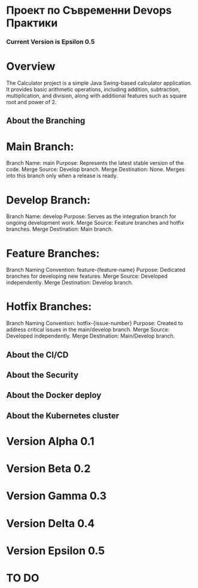 # Проект по Съвременни Devops Практики
### Current Version is Epsilon 0.5 
# Overview
The Calculator project is a simple Java Swing-based calculator application. It provides basic arithmetic operations, including addition, subtraction, multiplication, and division, along with additional features such as square root and power of 2.
## About the Branching
# Main Branch:

Branch Name: main
Purpose: Represents the latest stable version of the code.
Merge Source: Develop branch.
Merge Destination: None. Merges into this branch only when a release is ready.
# Develop Branch:

Branch Name: develop
Purpose: Serves as the integration branch for ongoing development work.
Merge Source: Feature branches and hotfix branches.
Merge Destination: Main branch.
# Feature Branches:

Branch Naming Convention: feature-{feature-name}
Purpose: Dedicated branches for developing new features.
Merge Source: Developed independently.
Merge Destination: Develop branch.
# Hotfix Branches:

Branch Naming Convention: hotfix-{issue-number}
Purpose: Created to address critical issues in the main/develop branch.
Merge Source: Developed independently.
Merge Destination: Main/Develop branch.

## About the CI/CD

## About the Security

## About the Docker deploy

## About the Kubernetes cluster
# Version Alpha 0.1

# Version Beta 0.2

# Version Gamma 0.3

# Version Delta 0.4

# Version Epsilon 0.5

# TO DO
